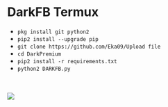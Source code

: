 # DarkFB Termux

<ul>
<li><code>pkg install git python2</code></li>
<li><code>pip2 install --upgrade pip</code></li>
<li><code>git clone https://github.com/Eka09/Upload file</code></li>
<li><code>cd DarkPremium</code></li>
<li><code>pip2 install -r requirements.txt</code></li>
<li><code>python2 DARKFB.py</code></li>
</ul>
<br />
<br />
<img src="https://github.com/Eka09/DarkPremium/blob/master/Screenshot_2019-07-03-22-49-47-917_com.termux.png" />
